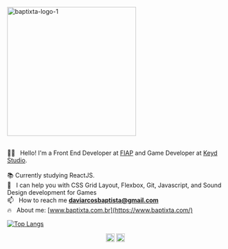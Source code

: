 <p align="left">
   <img <img src="https://i.ibb.co/P1CGS0x/baptixta-logo-1.png" alt="baptixta-logo-1" border="0" width="300">
   <br><br>
</p>

🤘🏼 &nbsp;	Hello! I'm a Front End Developer at [FIAP](https://www.fiap.com.br/) and Game Developer at [Keyd Studio](https://www.instagram.com/keydstudio/).<br><br>
:books: Currently studying ReactJS.<br>
:rocket: &nbsp; I can help you with CSS Grid Layout, Flexbox, Git, Javascript, and Sound Design development for Games<br>
📫 &nbsp; How to reach me **daviarcosbaptista@gmail.com**<br>
:fire: &nbsp; About me: [www.baptixta.com.br](https://www.baptixta.com/)

[![Top Langs](https://github-readme-stats.vercel.app/api/top-langs/?username=baptixta&layout=compact)](https://github.com/anuraghazra/github-readme-stats)

<p align="center">
   <a href="https://linkedin.com/in/davi-baptista" target="blank"><img align="center" src="https://cdn.jsdelivr.net/npm/simple-icons@3.0.1/icons/linkedin.svg" alt="Davi Baptista" height="20" width="20" /></a>
   <a href="https://codepen.io/baptixta" target="blank"><img align="center" src="https://cdn.jsdelivr.net/npm/simple-icons@3.0.1/icons/codepen.svg" alt="baptixta" height="20" width="20" /></a>
</p>


